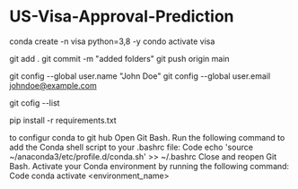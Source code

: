 # US-Visa-Approval-Prediction

conda create -n visa python=3,8 -y
condo activate visa 

git add .
git commit -m "added folders"
git push origin main 

git config --global user.name "John Doe"
git config --global user.email johndoe@example.com

git cofig --list 

pip install -r requirements.txt

to configur conda to git hub 
Open Git Bash.
Run the following command to add the Conda shell script to your .bashrc file:
Code
echo 'source ~/anaconda3/etc/profile.d/conda.sh' >> ~/.bashrc
Close and reopen Git Bash.
Activate your Conda environment by running the following command:
Code
conda activate <environment_name>